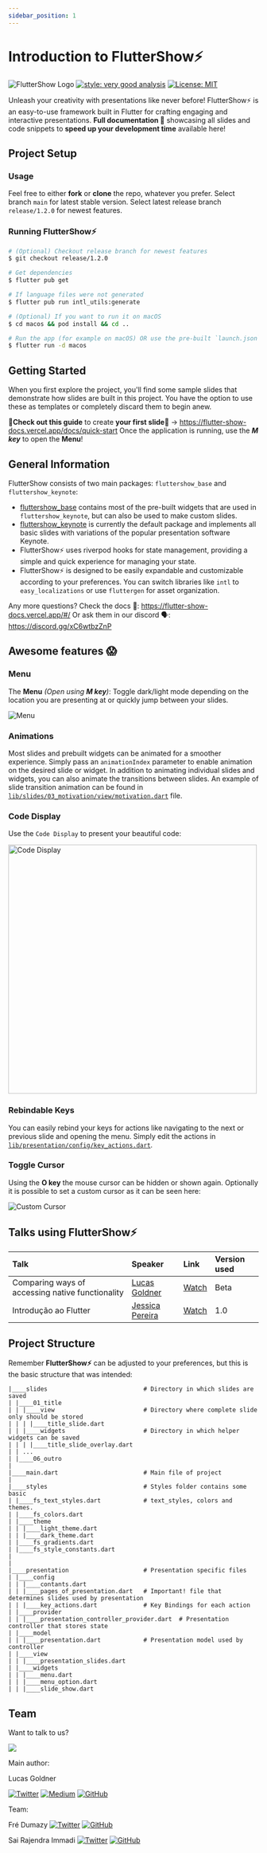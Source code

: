 ```yaml
---
sidebar_position: 1
---
```


# Introduction to FlutterShow⚡️

![FlutterShow Logo](./img/fluttershow.png)
[![style: very good analysis](https://img.shields.io/badge/style-very_good_analysis-B22C89.svg)](https://pub.dev/packages/very_good_analysis)
[![License: MIT](https://img.shields.io/badge/License-MIT-yellow.svg)](https://opensource.org/licenses/MIT)

Unleash your creativity with presentations like never before! FlutterShow⚡️ is an easy-to-use framework built in Flutter
for crafting engaging and interactive presentations.
**Full documentation 📄** showcasing all slides and code snippets to **speed up your development time** available here!

## Project Setup

### Usage

Feel free to either **fork** or **clone** the repo, whatever you prefer.
Select branch `main` for latest stable version.
Select latest release branch `release/1.2.0` for newest features.

### Running FlutterShow⚡️

```bash
# (Optional) Checkout release branch for newest features
$ git checkout release/1.2.0

# Get dependencies
$ flutter pub get

# If language files were not generated
$ flutter pub run intl_utils:generate

# (Optional) If you want to run it on macOS
$ cd macos && pod install && cd ..

# Run the app (for example on macOS) OR use the pre-built `launch.json`
$ flutter run -d macos
```

## Getting Started

When you first explore the project, you'll find some sample slides that demonstrate how slides are built in this project.
You have the option to use these as templates or completely discard them to begin anew.

**🚨Check out this guide** to create **your first slide🚨** -> https://flutter-show-docs.vercel.app/docs/quick-start
Once the application is running, use the _**M key**_ to open the **Menu**!

## General Information

FlutterShow consists of two main packages: `fluttershow_base` and `fluttershow_keynote`:

- [fluttershow_base](https://github.com/lucas-goldner/fluttershow_base) contains most of the pre-built widgets that are used in `fluttershow_keynote`, but can also be used to make custom slides.
- [fluttershow_keynote](https://github.com/lucas-goldner/fluttershow_keynote) is currently the default package and implements all basic slides with variations of the popular presentation software Keynote.
- FlutterShow⚡️ uses riverpod hooks for state management, providing a simple and quick experience for managing your state.
- FlutterShow⚡️ is designed to be easily expandable and customizable according to your preferences. You can switch libraries like `intl` to `easy_localizations` or use `fluttergen` for asset organization.

Any more questions?
Check the docs 📄: https://flutter-show-docs.vercel.app/#/
Or ask them in our discord 🗣️: https://discord.gg/xC6wtbzZnP

## Awesome features 😱

### Menu

The **Menu** _(Open using **M key**)_: Toggle dark/light mode depending on the location you are presenting at or quickly jump between your slides.

![Menu](./img/menu.png)

### Animations

Most slides and prebuilt widgets can be animated for a smoother experience. Simply pass an `animationIndex` parameter to enable animation on the desired slide or widget.
In addition to animating individual slides and widgets, you can also animate the transitions between slides. An example of slide transition animation can be found in [`lib/slides/03_motivation/view/motivation.dart`](https://github.com/lucas-goldner/FlutterShow/tree/main/lib/slides/03_motivation/view/motivation.dart) file.

### Code Display

Use the `Code Display` to present your beautiful code:

<img src='./img/code_display.png' alt="Code Display" width='500'/>

### Rebindable Keys

You can easily rebind your keys for actions like navigating to the next or previous slide and opening the menu. Simply edit the actions in [`lib/presentation/config/key_actions.dart`](https://github.com/lucas-goldner/FlutterShow/tree/main/lib/presentation/config/key_actions.dart).

### Toggle Cursor

Using the **O key** the mouse cursor can be hidden or shown again. Optionally it is possible to set a custom cursor as it can be seen here:

![Custom Cursor](./img/custom_cursor.png)

## Talks using FlutterShow⚡️

| Talk                                             | Speaker                                           | Link                                                                                           | Version used |
| :----------------------------------------------- | :------------------------------------------------ | :--------------------------------------------------------------------------------------------- | :----------- |
| Comparing ways of accessing native functionality | [Lucas Goldner](https://twitter.com/LucasGoldner) | [Watch](https://www.droidcon.com/2023/08/07/comparing-ways-of-accessing-native-functionality/) | Beta         |
| Introdução ao Flutter                            | [Jessica Pereira](https://twitter.com/Jeeh__XuXu) | [Watch](https://www.youtube.com/live/9GLDOE9SDrM?feature=share&t=551)                          | 1.0          |

## Project Structure

Remember **FlutterShow⚡️** can be adjusted to your preferences, but this is the basic structure that was intended:

```
|____slides                           # Directory in which slides are saved
| |____01_title
| | |____view                         # Directory where complete slide only should be stored
| | | |____title_slide.dart
| | |____widgets                      # Directory in which helper widgets can be saved
| | | |____title_slide_overlay.dart
| | ...
| |____06_outro
|
|____main.dart                        # Main file of project
|
|____styles                           # Styles folder contains some basic
| |____fs_text_styles.dart            # text_styles, colors and themes.
| |____fs_colors.dart
| |____theme
| | |____light_theme.dart
| | |____dark_theme.dart
| |____fs_gradients.dart
| |____fs_style_constants.dart
|
|
|____presentation                     # Presentation specific files
| |____config
| | |____contants.dart
| | |____pages_of_presentation.dart   # Important! file that determines slides used by presentation
| | |____key_actions.dart             # Key Bindings for each action
| |____provider
| | |____presentation_controller_provider.dart  # Presentation controller that stores state
| |____model
| | |____presentation.dart            # Presentation model used by controller
| |____view
| | |____presentation_slides.dart
| |____widgets
| | |____menu.dart
| | |____menu_option.dart
| | |____slide_show.dart
```

## Team

Want to talk to us?

[![](https://dcbadge.vercel.app/api/server/xC6wtbzZnP)](https://discord.gg/xC6wtbzZnP)

Main author:

Lucas Goldner

[![Twitter](https://img.shields.io/badge/Twitter-%231DA1F2.svg?style=for-the-badge&logo=Twitter&logoColor=white)](https://twitter.com/LucasGoldner)
[![Medium](https://img.shields.io/badge/Medium-12100E?style=for-the-badge&logo=medium&logoColor=white)](https://medium.com/@lucas.goldner)
[![GitHub](https://img.shields.io/badge/github-%23121011.svg?style=for-the-badge&logo=github&logoColor=white)](https://github.com/lucas-goldner)

Team:

Fré Dumazy
[![Twitter](https://img.shields.io/badge/Twitter-%231DA1F2.svg?style=for-the-badge&logo=Twitter&logoColor=white)](https://twitter.com/FresidentDumazy)
[![GitHub](https://img.shields.io/badge/github-%23121011.svg?style=for-the-badge&logo=github&logoColor=white)](https://github.com/dumazy)

Sai Rajendra Immadi
[![Twitter](https://img.shields.io/badge/Twitter-%231DA1F2.svg?style=for-the-badge&logo=Twitter&logoColor=white)](https://twitter.com/immadisairaj)
[![GitHub](https://img.shields.io/badge/github-%23121011.svg?style=for-the-badge&logo=github&logoColor=white)](https://github.com/immadisairaj)
